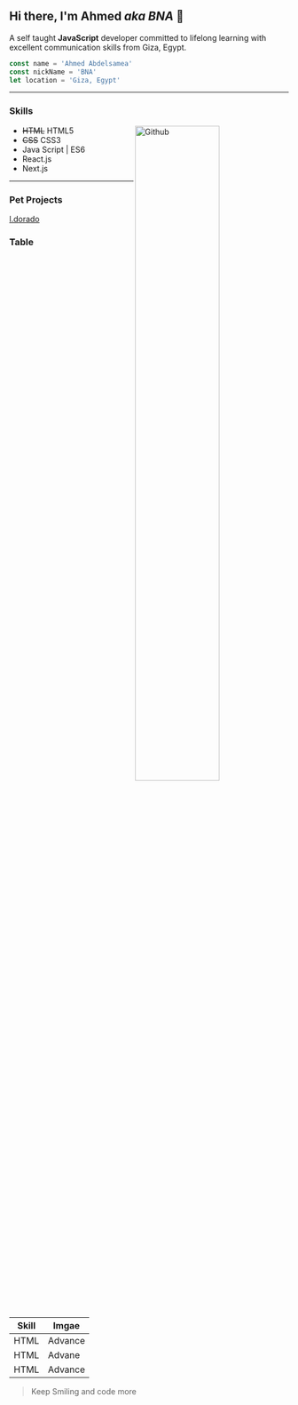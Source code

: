## Hi there, I'm Ahmed _aka BNA_ 👋

A self taught **JavaScript** developer committed to lifelong learning with excellent communication skills from Giza, Egypt.

```javascript
const name = 'Ahmed Abdelsamea'
const nickName = 'BNA'
let location = 'Giza, Egypt'
```
---

### Skills

<img width="55%" align="right" alt="Github" src="https://raw.githubusercontent.com/onimur/.github/master/.resources/git-header.svg" />

- ~~HTML~~ HTML5
- ~~CSS~~ CSS3
- Java Script | ES6
- React.js
- Next.js


---

### Pet Projects
[l.dorado](https://ldorado.herokuapp.com/ "ldorado")



### Table
| Skill | Imgae |
| --- | --- |
| HTML | Advance |
| HTML | Advane |
| HTML | Advance |

> Keep Smiling and code more



